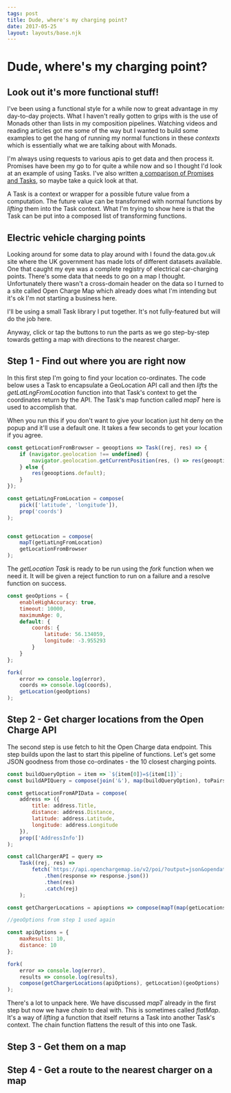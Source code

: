 ```yaml
---
tags: post
title: Dude, where's my charging point?
date: 2017-05-25
layout: layouts/base.njk
---
```


<script defer src="/scripts/charger.js"></script>

# Dude, where's my charging point?

## Look out it's more functional stuff!

I've been using a functional style for a while now to great advantage in my day-to-day projects. What I haven't really gotten to grips with is the use of Monads other than lists in my composition pipelines. Watching videos and reading articles got me some of the way but I wanted to build some examples to get the hang of running my normal functions in these _contexts_ which is essentially what we are talking about with Monads.

I'm always using requests to various apis to get data and then process it. Promises have been my go to for quite a while now and so I thought I'd look at an example of using Tasks. I've also written <a href="/writing/tasksandpromises">a comparison of Promises and Tasks<a href="/writing/tasksandpromises"></a>, so maybe take a quick look at that.

A Task is a context or wrapper for a possible future value from a computation. The future value can be transformed with normal functions by _lifting_ them into the Task context. What I'm trying to show here is that the Task can be put into a composed list of transforming functions.

## Electric vehicle charging points

Looking around for some data to play around with I found the data.gov.uk site where the UK government has made lots of different datasets available. One that caught my eye was a complete registry of electrical car-charging points. There's some data that needs to go on a map I thought. Unfortunately there wasn't a cross-domain header on the data so I turned to a site called Open Charge Map which already does what I'm intending but it's ok I'm not starting a business here.

I'll be using a small Task library I put together. It's not fully-featured but will do the job here.

Anyway, click or tap the buttons to run the parts as we go step-by-step towards getting a map with directions to the nearest charger.

## Step 1 - Find out where you are right now

In this first step I'm going to find your location co-ordinates. The code below uses a Task to encapsulate a GeoLocation API call and then _lifts_ the _getLatLngFromLocation_ function into that Task's context to get the coordinates return by the API. The Task's map function called _mapT_ here is used to accomplish that.

When you run this if you don't want to give your location just hit deny on the popup and it'll use a default one. It takes a few seconds to get your location if you agree.

<div class="code-example" id="charger1"></div>

```js
const getLocationFromBrowser = geooptions => Task((rej, res) => {
    if (navigator.geolocation !== undefined) {
        navigator.geolocation.getCurrentPosition(res, () => res(geooptions.default), geooptions);
    } else {
        res(geooptions.default);
    }
});

const getLatLngFromLocation = compose(
    pick(['latitude', 'longitude']),
    prop('coords')
);


const getLocation = compose(
    mapT(getLatLngFromLocation)
    getLocationFromBrowser
);

```

The _getLocation Task_ is ready to be run using the _fork_ function when we need it. It will be given a reject function to run on a failure and a resolve function on success.

```js
const geoOptions = {
    enableHighAccuracy: true,
    timeout: 10000,
    maximumAge: 0,
    default: {
        coords: {
            latitude: 56.134059,
            longitude: -3.955293
        }
    }
};

fork(
    error => console.log(error),
    coords => console.log(coords),
    getLocation(geoOptions)
);
```

## Step 2 - Get charger locations from the Open Charge API

The second step is use fetch to hit the Open Charge data endpoint. This step builds upon the last to start this pipeline of functions. Let's get some JSON goodness from those co-ordinates - the 10 closest charging points.

<div class="code-example" id="charger2"></div>

```js
const buildQueryOption = item => `${item[0]}=${item[1]}`;
const buildAPIQuery = compose(join('&'), map(buildQueryOption), toPairs);

const getLocationFromAPIData = compose(
    address => ({
        title: address.Title,
        distance: address.Distance,
        latitude: address.Latitude,
        longitude: address.Longitude
    }),
    prop(['AddressInfo'])
);

const callChargerAPI = query =>
    Task((rej, res) =>
        fetch(`https://api.openchargemap.io/v2/poi/?output=json&opendata=true&${query}`)
            .then(response => response.json())
            .then(res)
            .catch(rej)
    );

const getChargerLocations = apioptions => compose(mapT(map(getLocationsFromAPIData)), chain(callChargerAPI), mapT(buildAPIQuery), mapT(merge(apioptions)));
```

```js
//geoOptions from step 1 used again

const apiOptions = {
    maxResults: 10,
    distance: 10
};

fork(
    error => console.log(error),
    results => console.log(results),
    compose(getChargerLocations(apiOptions), getLocation)(geoOptions)
);
```

There's a lot to unpack here. We have discussed _mapT_ already in the first step but now we have _chain_ to deal with. This is sometimes called _flatMap_. It's a way of _lifting_ a function that itself returns a Task into another Task's context. The chain function flattens the result of this into one Task.

## Step 3 - Get them on a map

<div class="code-example" id="charger3"></div>

## Step 4 - Get a route to the nearest charger on a map

<div class="code-example" id="charger4"></div>
